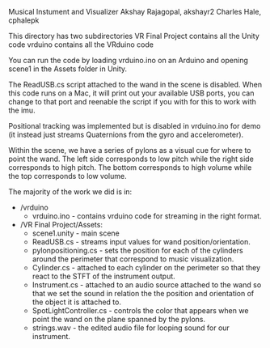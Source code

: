Musical Instument and Visualizer
Akshay Rajagopal, akshayr2
Charles Hale, cphalepk

This directory has two subdirectories
VR Final Project contains all the Unity code
vrduino contains all the VRduino code

You can run the code by loading vrduino.ino on an Arduino and opening scene1 in the Assets folder in Unity.

The ReadUSB.cs script attached to the wand in the scene is disabled. When this code runs on a Mac, it will print out your available USB ports, you can change to that port and reenable the script if you with for this to work with the imu.

Positional tracking was implemented but is disabled in vrduino.ino for demo (it instead just streams Quaternions from the gyro and accelerometer).

Within the scene, we have a series of pylons as a visual cue for where to point the wand. The left side corresponds to low pitch while the right side corresponds to high pitch. The bottom corresponds to high volume while the top corresponds to low volume.

The majority of the work we did is in:
* /vrduino
  * vrduino.ino - contains vrduino code for streaming in the right format.
* /VR Final Project/Assets:
  * scene1.unity - main scene  
  * ReadUSB.cs - streams input values for wand position/orientation.  
  * pylonpositioning.cs - sets the position for each of the cylinders around the perimeter that correspond to music visualization.  
  * Cylinder.cs - attached to each cylinder on the perimeter so that they react to the STFT of the instrument output.  
  * Instrument.cs - attached to an audio source attached to the wand so that we set the sound in relation the the position and orientation of the object it is attached to.  
  * SpotLightController.cs - controls the color that appears when we point the wand on the plane spanned by the pylons.  
  * strings.wav - the edited audio file for looping sound for our instrument.  
